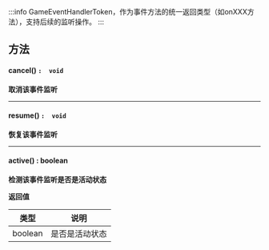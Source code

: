 :::info
GameEventHandlerToken，作为事件方法的统一返回类型（如onXXX方法），支持后续的监听操作。
:::


## 方法

#### **cancel**() `:  void`
**取消该事件监听**

---


#### **resume**() `:  void`
**恢复该事件监听**

---


#### **active**() <font id="Type">: boolean</font>
**检测该事件监听是否是活动状态**

**返回值**

| **类型** | **说明** |
| --- | --- |
| boolean | 是否是活动状态 |

